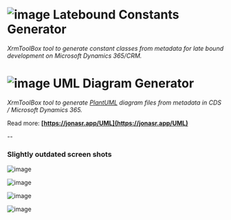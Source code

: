# ![image](https://raw.githubusercontent.com/rappen/LateboundConstantGenerator/master/images/LCG-150-tsp.png) Latebound Constants Generator

_XrmToolBox tool to generate constant classes from metadata for late bound development on Microsoft Dynamics 365/CRM._



# ![image](https://raw.githubusercontent.com/rappen/LateboundConstantGenerator/master/images/UDG-150-tsp.png) UML Diagram Generator

_XrmToolBox tool to generate [PlantUML](https://plantuml.com) diagram files from metadata in CDS / Microsoft Dynamics 365._

Read more: **[https://jonasr.app/UML](https://jonasr.app/UML)**




--

### Slightly outdated screen shots
![image](https://user-images.githubusercontent.com/2572253/33321173-0b906dd0-d445-11e7-92a4-d9c25d567c8a.png)

![image](https://user-images.githubusercontent.com/2572253/33321413-e10f0ee4-d445-11e7-84ba-73ace65050a0.png)

![image](https://user-images.githubusercontent.com/2572253/33321471-24a7ecac-d446-11e7-9a0c-b2643f70e800.png)

![image](https://user-images.githubusercontent.com/2572253/33321548-61e693fc-d446-11e7-86d7-c3ed68e34d96.png)
